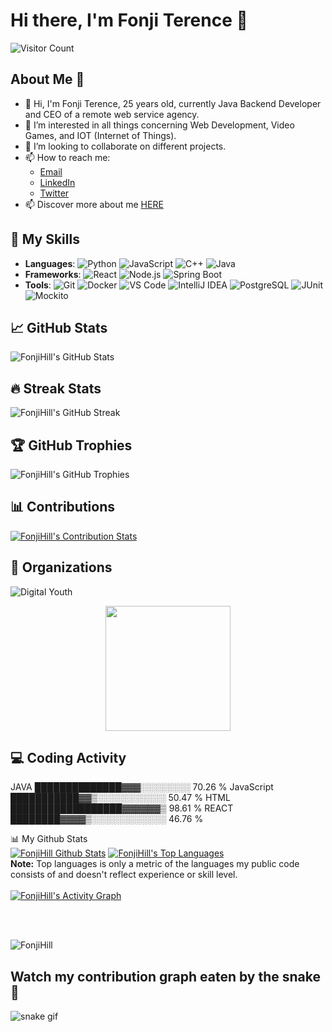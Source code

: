 # Hi there, I'm Fonji Terence 👋

![Visitor Count](https://komarev.com/ghpvc/?username=FonjiHill&color=blue)

## About Me 🚀
- 👋 Hi, I'm Fonji Terence, 25 years old, currently Java Backend Developer and CEO of a remote web service agency.
- 👀 I’m interested in all things concerning Web Development, Video Games, and IOT (Internet of Things).
- 💞️ I’m looking to collaborate on different projects.
- 📫 How to reach me: 
  - [Email](mailto:terencehilln@gmail.com)
  - [LinkedIn](https://www.linkedin.com/in/terence-hill-nzidjouo-fonji-12817b1a5/)
  - [Twitter](https://twitter.com/FonjiHill)
- 📫 Discover more about me <a href="https://fonjiterence.netlify.app/" target="_blank">HERE</a>

## 🚀 My Skills
- **Languages**: ![Python](https://img.shields.io/badge/-Python-000?&logo=Python) ![JavaScript](https://img.shields.io/badge/-JavaScript-000?&logo=JavaScript) ![C++](https://img.shields.io/badge/-C++-000?&logo=C++) ![Java](https://img.shields.io/badge/-Java-000?&logo=Java)
- **Frameworks**: ![React](https://img.shields.io/badge/-React-000?&logo=React) ![Node.js](https://img.shields.io/badge/-Node.js-000?&logo=Node.js) ![Spring Boot](https://img.shields.io/badge/-Spring%20Boot-000?&logo=SpringBoot)
- **Tools**: ![Git](https://img.shields.io/badge/-Git-000?&logo=Git) ![Docker](https://img.shields.io/badge/-Docker-000?&logo=Docker) ![VS Code](https://img.shields.io/badge/-VS%20Code-000?&logo=Visual%20Studio%20Code) ![IntelliJ IDEA](https://img.shields.io/badge/-IntelliJ%20IDEA-000?&logo=IntelliJ%20IDEA) ![PostgreSQL](https://img.shields.io/badge/-PostgreSQL-000?&logo=PostgreSQL) ![JUnit](https://img.shields.io/badge/-JUnit-000?&logo=JUnit5) ![Mockito](https://img.shields.io/badge/-Mockito-000?&logo=Mockito)

## 📈 GitHub Stats
![FonjiHill's GitHub Stats](https://github-readme-stats.vercel.app/api?username=FonjiHill&show_icons=true&count_private=true&theme=react&hide_border=true&bg_color=0D1117)

## 🔥 Streak Stats
![FonjiHill's GitHub Streak](https://github-readme-streak-stats.herokuapp.com/?user=FonjiHill&theme=black-ice&hide_border=true&stroke=0000&background=060A0CD0)

## 🏆 GitHub Trophies
![FonjiHill's GitHub Trophies](https://github-profile-trophy.vercel.app/?username=FonjiHill&theme=radical)

## 📊 Contributions
[![FonjiHill's Contribution Stats](https://github-contribution-stats.vercel.app/api/?username=FonjiHill)](https://github.com/LordDashMe/github-contribution-stats/)

## 🏢 Organizations
![Digital Youth](https://img.shields.io/badge/-Digital%20Youth-000?&logo=DigitalYouth)

<p align="center">
  <img src="https://media.giphy.com/media/dzaUX7CAG0Ihi/giphy.gif" width="200">
</p>

## 💻 Coding Activity
<!--START_SECTION:waka-->
JAVA          ██████████████▓▓▓░░░░░░░░   70.26 %
JavaScript    ███████████▓▓▒░░░░░░░░░░░   50.47 %
HTML          ██████████████████▓▓▓▓▓▓▒   98.61 %
REACT         ████████▓▓▓▓▒░░░░░░░░░░░░   46.76 %
<!--END_SECTION:waka-->

📊 My Github Stats
  <br/>
  <a href="https://github.com/FonjiHill/github-readme-stats"><img alt="FonjiHill Github Stats" src="https://github-readme-stats.vercel.app/api?username=FonjiHill&show_icons=true&count_private=true&theme=react&hide_border=true&bg_color=0D1117" /></a>
  <a href="https://github.com/FonjiHill/github-readme-stats"><img alt="FonjiHill's Top Languages" src="https://github-readme-stats.vercel.app/api/top-langs/?username=FonjiHill&langs_count=8&count_private=true&layout=compact&theme=react&hide_border=true&bg_color=0D1117" /></a>
  <br/>
  <b>Note:</b> Top languages is only a metric of the languages my public code consists of and doesn't reflect experience or skill level.
<br/>
<br/>
<a href="https://github.com/FonjiHill/github-readme-activity-graph"><img alt="FonjiHill's Activity Graph" src="https://activity-graph.herokuapp.com/graph?username=FonjiHill&bg_color=0D1117&color=5BCDEC&line=5BCDEC&point=FFFFFF&hide_border=true" /></a>

<br/>
<br/>
<p align="left"> 
  <img src="https://komarev.com/ghpvc/?username=FonjiHill&label=Profile%20views&color=0e75b6&style=flat" alt="FonjiHill" />
</p>


## Watch my contribution graph eaten by the snake 🐍
![snake gif](https://github.com/FonjiHill/FonjiHill/blob/output/github-contribution-grid-snake.svg)
